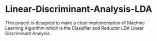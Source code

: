 # Linear-Discriminant-Analysis-LDA
This project is designed to make a clear implementation of Machine Learning Algorithm which is the Classifier and Reductor LDA Linear Discriminant Analysis. 
